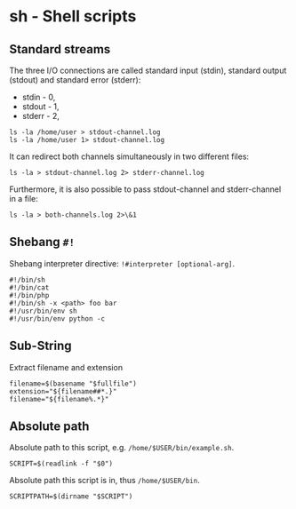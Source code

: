 # sh - Shell scripts 

## Standard streams
The three I/O connections are called standard input (stdin), standard output (stdout) and standard error (stderr):

*	stdin  - 0,
*	stdout - 1,
*	stderr - 2,

```
ls -la /home/user > stdout-channel.log
ls -la /home/user 1> stdout-channel.log
```

It can redirect both channels simultaneously in two different files:
```
ls -la > stdout-channel.log 2> stderr-channel.log
```

Furthermore, it is also possible to pass stdout-channel and stderr-channel in a file:
```
ls -la > both-channels.log 2>\&1 
```

## Shebang `#!`
Shebang interpreter directive: `!#interpreter [optional-arg]`.
```
#!/bin/sh    
#!/bin/cat
#!/bin/php
#!/bin/sh -x <path> foo bar
#!/usr/bin/env sh
#!/usr/bin/env python -c
```

## Sub-String
Extract filename and extension
```
filename=$(basename "$fullfile")
extension="${filename##*.}"
filename="${filename%.*}"
```

## Absolute path
Absolute path to this script, e.g. `/home/$USER/bin/example.sh`.
```
SCRIPT=$(readlink -f "$0")
```
Absolute path this script is in, thus `/home/$USER/bin`.
```
SCRIPTPATH=$(dirname "$SCRIPT")
```
